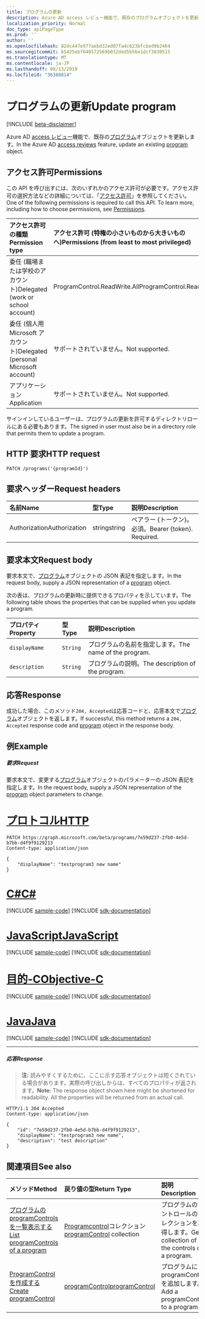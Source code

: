 ```yaml
---
title: プログラムの更新
description: Azure AD access レビュー機能で、既存のプログラムオブジェクトを更新します。
localization_priority: Normal
doc_type: apiPageType
ms.prod: ''
author: ''
ms.openlocfilehash: 82dc447e977aebd32ed07fa4c623bfcbed9b2464
ms.sourcegitcommit: b5425ebf648572569b032ded5b56e1dcf3830515
ms.translationtype: MT
ms.contentlocale: ja-JP
ms.lasthandoff: 08/13/2019
ms.locfileid: "36360814"
---
```

# <a name="update-program"></a><span data-ttu-id="ebcd6-103">プログラムの更新</span><span class="sxs-lookup"><span data-stu-id="ebcd6-103">Update program</span></span>

[!INCLUDE [beta-disclaimer](../../includes/beta-disclaimer.md)]

<span data-ttu-id="ebcd6-104">Azure AD [access レビュー](../resources/accessreviews-root.md)機能で、既存の[プログラム](../resources/program.md)オブジェクトを更新します。</span><span class="sxs-lookup"><span data-stu-id="ebcd6-104">In the Azure AD [access reviews](../resources/accessreviews-root.md) feature, update an existing [program](../resources/program.md) object.</span></span>
## <a name="permissions"></a><span data-ttu-id="ebcd6-105">アクセス許可</span><span class="sxs-lookup"><span data-stu-id="ebcd6-105">Permissions</span></span>
<span data-ttu-id="ebcd6-p101">この API を呼び出すには、次のいずれかのアクセス許可が必要です。アクセス許可の選択方法などの詳細については、「[アクセス許可](/graph/permissions-reference)」を参照してください。</span><span class="sxs-lookup"><span data-stu-id="ebcd6-p101">One of the following permissions is required to call this API. To learn more, including how to choose permissions, see [Permissions](/graph/permissions-reference).</span></span>

|<span data-ttu-id="ebcd6-108">アクセス許可の種類</span><span class="sxs-lookup"><span data-stu-id="ebcd6-108">Permission type</span></span>                        | <span data-ttu-id="ebcd6-109">アクセス許可 (特権の小さいものから大きいものへ)</span><span class="sxs-lookup"><span data-stu-id="ebcd6-109">Permissions (from least to most privileged)</span></span>              |
|:--------------------------------------|:---------------------------------------------------------|
|<span data-ttu-id="ebcd6-110">委任 (職場または学校のアカウント)</span><span class="sxs-lookup"><span data-stu-id="ebcd6-110">Delegated (work or school account)</span></span>     | <span data-ttu-id="ebcd6-111">ProgramControl.ReadWrite.All</span><span class="sxs-lookup"><span data-stu-id="ebcd6-111">ProgramControl.ReadWrite.All</span></span>   |
|<span data-ttu-id="ebcd6-112">委任 (個人用 Microsoft アカウント)</span><span class="sxs-lookup"><span data-stu-id="ebcd6-112">Delegated (personal Microsoft account)</span></span> | <span data-ttu-id="ebcd6-113">サポートされていません。</span><span class="sxs-lookup"><span data-stu-id="ebcd6-113">Not supported.</span></span> |
|<span data-ttu-id="ebcd6-114">アプリケーション</span><span class="sxs-lookup"><span data-stu-id="ebcd6-114">Application</span></span>                            | <span data-ttu-id="ebcd6-115">サポートされていません。</span><span class="sxs-lookup"><span data-stu-id="ebcd6-115">Not supported.</span></span> |

<span data-ttu-id="ebcd6-116">サインインしているユーザーは、プログラムの更新を許可するディレクトリロールにある必要もあります。</span><span class="sxs-lookup"><span data-stu-id="ebcd6-116">The signed in user must also be in a directory role that permits them to update a program.</span></span>

## <a name="http-request"></a><span data-ttu-id="ebcd6-117">HTTP 要求</span><span class="sxs-lookup"><span data-stu-id="ebcd6-117">HTTP request</span></span>
<!-- { "blockType": "ignored" } -->
```http
PATCH /programs('{programId}')
```
## <a name="request-headers"></a><span data-ttu-id="ebcd6-118">要求ヘッダー</span><span class="sxs-lookup"><span data-stu-id="ebcd6-118">Request headers</span></span>
| <span data-ttu-id="ebcd6-119">名前</span><span class="sxs-lookup"><span data-stu-id="ebcd6-119">Name</span></span>         | <span data-ttu-id="ebcd6-120">型</span><span class="sxs-lookup"><span data-stu-id="ebcd6-120">Type</span></span>        | <span data-ttu-id="ebcd6-121">説明</span><span class="sxs-lookup"><span data-stu-id="ebcd6-121">Description</span></span> |
|:-------------|:------------|:------------|
| <span data-ttu-id="ebcd6-122">Authorization</span><span class="sxs-lookup"><span data-stu-id="ebcd6-122">Authorization</span></span> | <span data-ttu-id="ebcd6-123">string</span><span class="sxs-lookup"><span data-stu-id="ebcd6-123">string</span></span> | <span data-ttu-id="ebcd6-p102">ベアラー \{トークン\}。必須。</span><span class="sxs-lookup"><span data-stu-id="ebcd6-p102">Bearer \{token\}. Required.</span></span> |

## <a name="request-body"></a><span data-ttu-id="ebcd6-126">要求本文</span><span class="sxs-lookup"><span data-stu-id="ebcd6-126">Request body</span></span>
<span data-ttu-id="ebcd6-127">要求本文で、[プログラム](../resources/program.md)オブジェクトの JSON 表記を指定します。</span><span class="sxs-lookup"><span data-stu-id="ebcd6-127">In the request body, supply a JSON representation of a [program](../resources/program.md) object.</span></span>

<span data-ttu-id="ebcd6-128">次の表は、プログラムの更新時に提供できるプロパティを示しています。</span><span class="sxs-lookup"><span data-stu-id="ebcd6-128">The following table shows the properties that can be supplied when you update a program.</span></span>

| <span data-ttu-id="ebcd6-129">プロパティ</span><span class="sxs-lookup"><span data-stu-id="ebcd6-129">Property</span></span>     | <span data-ttu-id="ebcd6-130">型</span><span class="sxs-lookup"><span data-stu-id="ebcd6-130">Type</span></span>        | <span data-ttu-id="ebcd6-131">説明</span><span class="sxs-lookup"><span data-stu-id="ebcd6-131">Description</span></span> |
|:-------------|:------------|:------------|
| `displayName`               |`String`                              |  <span data-ttu-id="ebcd6-132">プログラムの名前を指定します。</span><span class="sxs-lookup"><span data-stu-id="ebcd6-132">The name of the program.</span></span>                   |
| `description`               |`String`                              |  <span data-ttu-id="ebcd6-133">プログラムの説明。</span><span class="sxs-lookup"><span data-stu-id="ebcd6-133">The description of the program.</span></span>           |


## <a name="response"></a><span data-ttu-id="ebcd6-134">応答</span><span class="sxs-lookup"><span data-stu-id="ebcd6-134">Response</span></span>
<span data-ttu-id="ebcd6-135">成功した場合、このメソッド`204, Accepted`は応答コードと、応答本文で[プログラム](../resources/program.md)オブジェクトを返します。</span><span class="sxs-lookup"><span data-stu-id="ebcd6-135">If successful, this method returns a `204, Accepted` response code and [program](../resources/program.md) object in the response body.</span></span>

## <a name="example"></a><span data-ttu-id="ebcd6-136">例</span><span class="sxs-lookup"><span data-stu-id="ebcd6-136">Example</span></span>
##### <a name="request"></a><span data-ttu-id="ebcd6-137">要求</span><span class="sxs-lookup"><span data-stu-id="ebcd6-137">Request</span></span>
<span data-ttu-id="ebcd6-138">要求本文で、変更する[プログラム](../resources/program.md)オブジェクトのパラメーターの JSON 表記を指定します。</span><span class="sxs-lookup"><span data-stu-id="ebcd6-138">In the request body, supply a JSON representation of the [program](../resources/program.md) object parameters to change.</span></span>


# <a name="httptabhttp"></a>[<span data-ttu-id="ebcd6-139">プロトコル</span><span class="sxs-lookup"><span data-stu-id="ebcd6-139">HTTP</span></span>](#tab/http)
<!-- {
  "blockType": "request",
  "name": "update_program"
}-->
```http
PATCH https://graph.microsoft.com/beta/programs/7e59d237-2fb0-4e5d-b7bb-d4f9f9129213
Content-type: application/json

{
    "displayName": "testprogram3 new name"
}
```
# <a name="ctabcsharp"></a>[<span data-ttu-id="ebcd6-140">C#</span><span class="sxs-lookup"><span data-stu-id="ebcd6-140">C#</span></span>](#tab/csharp)
[!INCLUDE [sample-code](../includes/snippets/csharp/update-program-csharp-snippets.md)]
[!INCLUDE [sdk-documentation](../includes/snippets/snippets-sdk-documentation-link.md)]

# <a name="javascripttabjavascript"></a>[<span data-ttu-id="ebcd6-141">JavaScript</span><span class="sxs-lookup"><span data-stu-id="ebcd6-141">JavaScript</span></span>](#tab/javascript)
[!INCLUDE [sample-code](../includes/snippets/javascript/update-program-javascript-snippets.md)]
[!INCLUDE [sdk-documentation](../includes/snippets/snippets-sdk-documentation-link.md)]

# <a name="objective-ctabobjc"></a>[<span data-ttu-id="ebcd6-142">目的-C</span><span class="sxs-lookup"><span data-stu-id="ebcd6-142">Objective-C</span></span>](#tab/objc)
[!INCLUDE [sample-code](../includes/snippets/objc/update-program-objc-snippets.md)]
[!INCLUDE [sdk-documentation](../includes/snippets/snippets-sdk-documentation-link.md)]

# <a name="javatabjava"></a>[<span data-ttu-id="ebcd6-143">Java</span><span class="sxs-lookup"><span data-stu-id="ebcd6-143">Java</span></span>](#tab/java)
[!INCLUDE [sample-code](../includes/snippets/java/update-program-java-snippets.md)]
[!INCLUDE [sdk-documentation](../includes/snippets/snippets-sdk-documentation-link.md)]

---


##### <a name="response"></a><span data-ttu-id="ebcd6-144">応答</span><span class="sxs-lookup"><span data-stu-id="ebcd6-144">Response</span></span>
><span data-ttu-id="ebcd6-p103">**注:** 読みやすくするために、ここに示す応答オブジェクトは短くされている場合があります。実際の呼び出しからは、すべてのプロパティが返されます。</span><span class="sxs-lookup"><span data-stu-id="ebcd6-p103">**Note:** The response object shown here might be shortened for readability. All the properties will be returned from an actual call.</span></span>
<!-- {
  "blockType": "response",
  "truncated": true,
  "@odata.type": "microsoft.graph.program"
} -->
```http
HTTP/1.1 204 Accepted
Content-type: application/json

{
    "id": "7e59d237-2fb0-4e5d-b7bb-d4f9f9129213",
    "displayName": "testprogram3 new name",
    "description": "test description"
}
```

## <a name="see-also"></a><span data-ttu-id="ebcd6-147">関連項目</span><span class="sxs-lookup"><span data-stu-id="ebcd6-147">See also</span></span>

| <span data-ttu-id="ebcd6-148">メソッド</span><span class="sxs-lookup"><span data-stu-id="ebcd6-148">Method</span></span>           | <span data-ttu-id="ebcd6-149">戻り値の型</span><span class="sxs-lookup"><span data-stu-id="ebcd6-149">Return Type</span></span>    |<span data-ttu-id="ebcd6-150">説明</span><span class="sxs-lookup"><span data-stu-id="ebcd6-150">Description</span></span>|
|:---------------|:--------|:----------|
|[<span data-ttu-id="ebcd6-151">プログラムの programControls を一覧表示する</span><span class="sxs-lookup"><span data-stu-id="ebcd6-151">List programControls of a program</span></span>](program-listcontrols.md) |     <span data-ttu-id="ebcd6-152">[Programcontrol](../resources/programcontrol.md)コレクション</span><span class="sxs-lookup"><span data-stu-id="ebcd6-152">[programControl](../resources/programcontrol.md) collection</span></span>|    <span data-ttu-id="ebcd6-153">プログラムのコントロールのコレクションを取得します。</span><span class="sxs-lookup"><span data-stu-id="ebcd6-153">Get a collection of the controls of a program.</span></span>|
|[<span data-ttu-id="ebcd6-154">ProgramControl を作成する</span><span class="sxs-lookup"><span data-stu-id="ebcd6-154">Create programControl</span></span>](programcontrol-create.md) |        [<span data-ttu-id="ebcd6-155">programControl</span><span class="sxs-lookup"><span data-stu-id="ebcd6-155">programControl</span></span>](../resources/programcontrol.md)    |   <span data-ttu-id="ebcd6-156">プログラムに programControl を追加します。</span><span class="sxs-lookup"><span data-stu-id="ebcd6-156">Add a programControl to a program.</span></span>|

<!--
{
  "type": "#page.annotation",
  "description": "Update program",
  "keywords": "",
  "section": "documentation",
  "tocPath": "",
  "suppressions": [
  ]
}
-->
